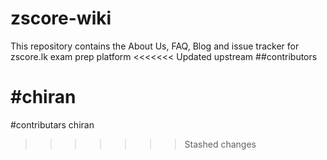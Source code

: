 # zscore-wiki

This repository contains the About Us, FAQ, Blog and issue tracker for zscore.lk exam prep platform
<<<<<<< Updated upstream
##contributors


#chiran
=======
#contributars
chiran
>>>>>>> Stashed changes
